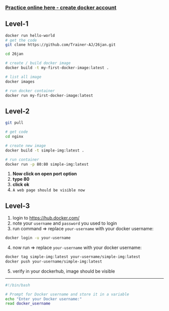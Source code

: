 ### [Practice online here - create docker account](https://labs.play-with-docker.com/)

## Level-1
```bash
docker run hello-world
# get the code
git clone https://github.com/Trainer-AJ/26jan.git 

cd 26jan

# create / build docker image
docker build -t my-first-docker-image:latest .

# list all image
docker images

# run docker container 
docker run my-first-docker-image:latest

```

## Level-2

```sh
git pull

# get code
cd nginx

# create new image
docker build -t simple-img:latest .

# run container
docker run -p 80:80 simple-img:latest
```

1. **Now click on open port option**
2. **type 80**
3. **click ok**
4. `A web page should be visible now`

## Level-3
1. login to https://hub.docker.com/
2. note your `username` and `password` you used to login
3. run command => replace `your-username` with your docker username:
```sh
docker login -u your-username
```
4. now run => replace `your-username` with your docker username:
```sh
docker tag simple-img:latest your-username/simple-img:latest
docker push your-username/simple-img:latest
```
5. verify in your dockerhub, image should be visible

---
```sh
#!/bin/bash

# Prompt for Docker username and store it in a variable
echo "Enter your Docker username:"
read docker_username
```
